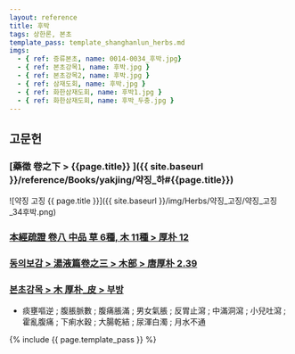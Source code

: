 ```yaml
---
layout: reference
title: 후박
tags: 상한론, 본초
template_pass: template_shanghanlun_herbs.md
imgs:
  - { ref: 증류본초, name: 0014-0034_후박.jpg}
  - { ref: 본초강목1, name: 후박.jpg }
  - { ref: 본초강목2, name: 후박.jpg }
  - { ref: 삼재도회, name: 후박.jpg }
  - { ref: 화한삼재도회, name: 후박1.jpg }
  - { ref: 화한삼재도회, name: 후박_두충.jpg }
---
```



## 고문헌

### [藥徵 卷之下 > {{page.title}} ]({{ site.baseurl }}/reference/Books/yakjing/약징_하#{{page.title}})

![약징 고징 {{ page.title }}]({{ site.baseurl }}/img/Herbs/약징_고징/약징_고징_34후박.png)

### [本經疏證 卷八 中品 草 6種, 木 11種 > 厚朴 12](https://mediclassics.kr/books/154/volume/8/#content_80)

### [동의보감 > 湯液篇卷之三 > 木部 >  唐厚朴 2.39](https://mediclassics.kr/books/8/volume/22/#content_989)

### [본초강목 > 木	厚朴_皮 > 부방]()

* 痰壅嘔逆 ; 腹脹脈數 ; 腹痛脹滿 ; 男女氣脹 ; 反胃止瀉 ; 中滿洞瀉 ; 小兒吐瀉 ; 霍亂腹痛 ; 下痢水穀 ; 大腸乾結 ; 尿渾白濁 ; 月水不通


{% include {{ page.template_pass }} %}
